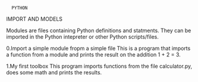       PYTHON
IMPORT AND MODELS

Modules are files containing Python definitions and statments.
They can be imported in the Python intepreter or other Python scripts/files.

0.Import a simple module fropm a simple file
This is a program that imports a function from a module and prints the result on the addition 1 + 2 = 3.

1.My first toolbox
This program imports functions from the file calculator.py, does some math and prints the results.
